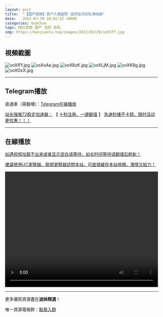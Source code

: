 ```yaml
---
layout: post
title:  "【国产视频】丧尸入侵医院 活奸玷污巨乳清纯妹"
date:   2022-03-29 10:02:22 +0800
categories: GuoChan
tags: 网红视频 国产 活奸 巨乳
img: https://kanjiantu.top/images/2022/03/29/voXlFf.jpg
---
```



## 視頻截圖

![voXlFf.jpg](https://kanjiantu.top/images/2022/03/29/voXlFf.jpg)
![voXoAe.jpg](https://kanjiantu.top/images/2022/03/29/voXoAe.jpg)
![voX8zK.jpg](https://kanjiantu.top/images/2022/03/29/voX8zK.jpg)
![voXLjM.jpg](https://kanjiantu.top/images/2022/03/29/voXLjM.jpg)
![voXK9g.jpg](https://kanjiantu.top/images/2022/03/29/voXK9g.jpg)
![voXGsX.jpg](https://kanjiantu.top/images/2022/03/29/voXGsX.jpg)

* * *
## Telegram播放

直通車（需翻墻)：[Telegram在線播放](https://t.me/mimeijingxuan/140)

<u>站长强推72稳定加速器：</u> 【 [十秒注册、一键翻墙](https://72vpn.xyz/#/register?code=mimei) 】
<u>  急速秒播不卡顿，限时活动更优惠！！！</u>
* * *
## 在線播放
<u>如遇视频加载不出来或者显示空白请等待，如长时间等待请翻墙后刷新！</u>

<u>建議使用UC瀏覽器、歐朋瀏覽器訪問本站，可直接緩存本站視頻，激情又給力！</u>
<center><video src="https://cdn.publer.io/uploads/videos/62472165db2797343b249b0a/4d7eda80c146d0045b558f7ea234e3b9.mp4" width="100%" height="380px" controls="controls"></video></center>

* * *
更多優質資源盡在**迷妹精選**！

唯一資源電報群：[點我入群](https://t.me/mimeijingxuan)


